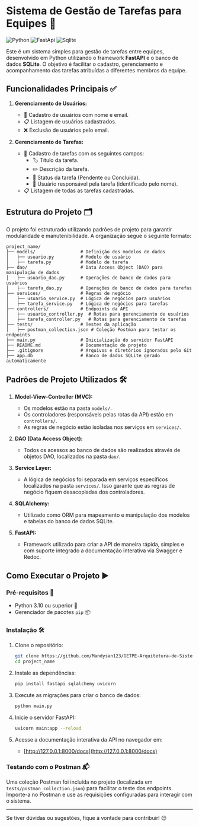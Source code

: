 # Sistema de Gestão de Tarefas para Equipes 🚀

![Python](https://img.shields.io/badge/Python-FFD43B?style=for-the-badge&logo=python&logoColor=blue)
![FastApi](https://img.shields.io/badge/fastapi-109989?style=for-the-badge&logo=FASTAPI&logoColor=white)
![Sqlite](https://img.shields.io/badge/Sqlite-003B57?style=for-the-badge&logo=sqlite&logoColor=white)

Este é um sistema simples para gestão de tarefas entre equipes, desenvolvido em Python utilizando o framework **FastAPI** e o banco de dados **SQLite**. O objetivo é facilitar o cadastro, gerenciamento e acompanhamento das tarefas atribuídas a diferentes membros da equipe.

## Funcionalidades Principais ✅

1. **Gerenciamento de Usuários:**
   - 👤 Cadastro de usuários com nome e email.
   - 📋 Listagem de usuários cadastrados.
   - ❌ Exclusão de usuários pelo email.

2. **Gerenciamento de Tarefas:**
   - 📝 Cadastro de tarefas com os seguintes campos:
     - 🏷️ Título da tarefa.
     - ✏️ Descrição da tarefa.
     - 🔄 Status da tarefa (Pendente ou Concluída).
     - 👥 Usuário responsável pela tarefa (identificado pelo nome).
   - 📋 Listagem de todas as tarefas cadastradas.

## Estrutura do Projeto 🗂️

O projeto foi estruturado utilizando padrões de projeto para garantir modularidade e manutenibilidade. A organização segue o seguinte formato:

```plaintext
project_name/
├── models/                 # Definição dos modelos de dados
│   ├── usuario.py          # Modelo de usuário
│   ├── tarefa.py           # Modelo de tarefa
├── dao/                    # Data Access Object (DAO) para manipulação de dados
│   ├── usuario_dao.py      # Operações de banco de dados para usuários
│   ├── tarefa_dao.py       # Operações de banco de dados para tarefas
├── services/               # Regras de negócio
│   ├── usuario_service.py  # Lógica de negócios para usuários
│   ├── tarefa_service.py   # Lógica de negócios para tarefas
├── controllers/            # Endpoints da API
│   ├── usuario_controller.py  # Rotas para gerenciamento de usuários
│   ├── tarefa_controller.py   # Rotas para gerenciamento de tarefas
├── tests/                  # Testes da aplicação
│   ├── postman_collection.json # Coleção Postman para testar os endpoints
├── main.py                 # Inicialização do servidor FastAPI
├── README.md               # Documentação do projeto
├── .gitignore              # Arquivos e diretórios ignorados pelo Git
├── app.db                  # Banco de dados SQLite gerado automaticamente
```

## Padrões de Projeto Utilizados 🛠️

1. **Model-View-Controller (MVC):**
   - Os modelos estão na pasta `models/`.
   - Os controladores (responsáveis pelas rotas da API) estão em `controllers/`.
   - As regras de negócio estão isoladas nos serviços em `services/`.

2. **DAO (Data Access Object):**
   - Todos os acessos ao banco de dados são realizados através de objetos DAO, localizados na pasta `dao/`.

3. **Service Layer:**
   - A lógica de negócios foi separada em serviços específicos localizados na pasta `services/`. Isso garante que as regras de negócio fiquem desacopladas dos controladores.

4. **SQLAlchemy:**
   - Utilizado como ORM para mapeamento e manipulação dos modelos e tabelas do banco de dados SQLite.

5. **FastAPI:**
   - Framework utilizado para criar a API de maneira rápida, simples e com suporte integrado a documentação interativa via Swagger e Redoc.

## Como Executar o Projeto ▶️

### Pré-requisitos 🛑

- Python 3.10 ou superior 🐍
- Gerenciador de pacotes `pip` 📦

### Instalação 🛠️

1. Clone o repositório:
   ```bash
   git clone https://github.com/Mandysan123/GETPE-Arquitetura-de-Sistemas.git
   cd project_name
   ```

3. Instale as dependências:
   ```bash
   pip install fastapi sqlalchemy uvicorn
   ```

4. Execute as migrações para criar o banco de dados:
   ```bash
   python main.py
   ```

5. Inicie o servidor FastAPI:
   ```bash
   uvicorn main:app --reload
   ```

6. Acesse a documentação interativa da API no navegador em:
   - [http://127.0.0.1:8000/docs](http://127.0.0.1:8000/docs)

### Testando com o Postman 📬

Uma coleção Postman foi incluída no projeto (localizada em `tests/postman_collection.json`) para facilitar o teste dos endpoints. Importe-a no Postman e use as requisições configuradas para interagir com o sistema.

---

Se tiver dúvidas ou sugestões, fique à vontade para contribuir! 😊
